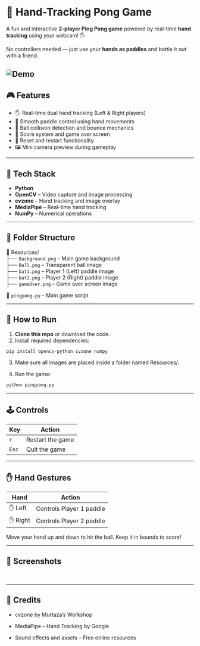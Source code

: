 # 🏓 Hand-Tracking Pong Game

A fun and interactive **2-player Ping Pong game** powered by real-time **hand tracking** using your webcam! 🖐️

No controllers needed — just use your **hands as paddles** and battle it out with a friend.

![Demo](./Resources/pingpong-ezgif.com-optimize.gif)
---

## 🎮 Features

- 🖐️ Real-time dual hand tracking (Left & Right players)
- 🏓 Smooth paddle control using hand movements
- 🎯 Ball collision detection and bounce mechanics
- 🧠 Score system and game over screen
- 🔁 Reset and restart functionality
- 🖼️ Mini camera preview during gameplay

---

## 🧰 Tech Stack

- **Python**
- **OpenCV** – Video capture and image processing
- **cvzone** – Hand tracking and image overlay
- **MediaPipe** – Real-time hand tracking
- **NumPy** – Numerical operations

---

## 📂 Folder Structure

📁 Resources/<br>
├── `Background.png` – Main game background <br>
├── `Ball.png` – Transparent ball image <br>
├── `bat1.png` – Player 1 (Left) paddle image <br>
├── `bat2.png` – Player 2 (Right) paddle image <br>
├── `gameOver.png` – Game over screen image <br>

📄 `pingpong.py` – Main game script

---

## 🚀 How to Run

1. **Clone this repo** or download the code.
2. Install required dependencies:

```bash
pip install opencv-python cvzone numpy
```

3. Make sure all images are placed inside a folder named Resources/.

4. Run the game:

```bash
python pingpong.py
```
---

## 🕹️ Controls
| Key   | Action           |
|-------|------------------|
| `r`   | Restart the game |
| `Esc` | Quit the game    |

---


## ✋ Hand Gestures
| Hand       | Action                    |
|------------|---------------------------|
| ✋ Left     | Controls Player 1 paddle  |
| ✋ Right    | Controls Player 2 paddle  |

Move your hand up and down to hit the ball. Keep it in bounds to score!

---

## 📸 Screenshots
<!-- Add gameplay screenshots here -->
<br>

---

## 🤝 Credits
- cvzone by Murtaza’s Workshop

- MediaPipe – Hand Tracking by Google

- Sound effects and assets – Free online resources
